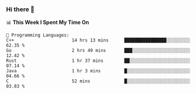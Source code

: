 ### Hi there 👋

<!--
**CrazyCollin/crazycollin** is a ✨ _special_ ✨ repository because its `README.md` (this file) appears on your GitHub profile.

Here are some ideas to get you started:

- 🔭 I’m currently working on ...
- 🌱 I’m currently learning ...
- 👯 I’m looking to collaborate on ...
- 🤔 I’m looking for help with ...
- 💬 Ask me about ...
- 📫 How to reach me: ...
- 😄 Pronouns: ...
- ⚡ Fun fact: ...
-->

<!--START_SECTION:waka-->
📊 **This Week I Spent My Time On** 

```text
💬 Programming Languages: 
C++                      14 hrs 13 mins      ████████████████░░░░░░░░░   62.35 % 
Go                       2 hrs 49 mins       ███░░░░░░░░░░░░░░░░░░░░░░   12.42 % 
Rust                     1 hr 37 mins        ██░░░░░░░░░░░░░░░░░░░░░░░   07.14 % 
Java                     1 hr 3 mins         █░░░░░░░░░░░░░░░░░░░░░░░░   04.66 % 
C                        52 mins             █░░░░░░░░░░░░░░░░░░░░░░░░   03.83 % 
```


<!--END_SECTION:waka-->
